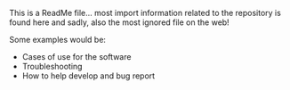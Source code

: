 This is a ReadMe file... most import information related to the repository is found here and sadly, also the most ignored file on the web!

Some examples would be:
 - Cases of use for the software
 - Troubleshooting
 - How to help develop and bug report 